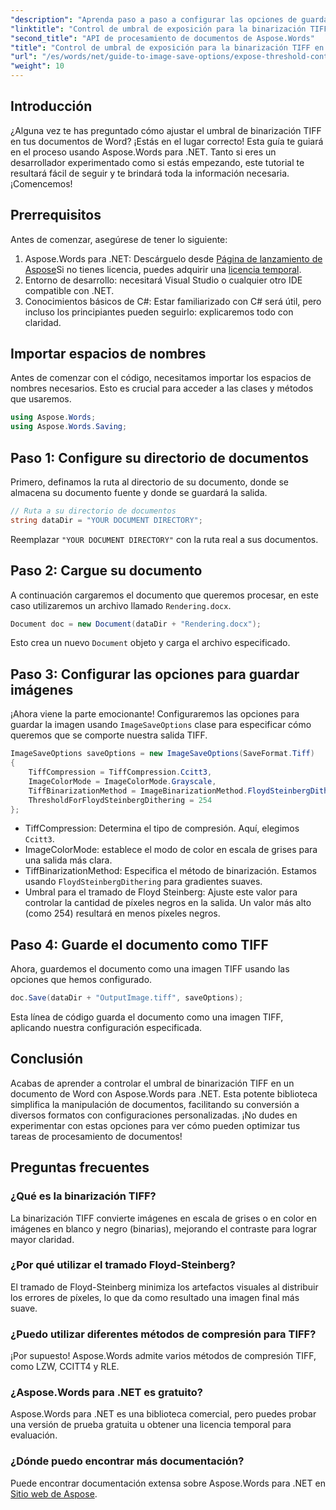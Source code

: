 ```yaml
---
"description": "Aprenda paso a paso a configurar las opciones de guardado de imágenes para un procesamiento óptimo de documentos, desde la carga del documento hasta la personalización de la configuración de salida. Ideal tanto para desarrolladores experimentados como para principiantes."
"linktitle": "Control de umbral de exposición para la binarización TIFF en documentos de Word"
"second_title": "API de procesamiento de documentos de Aspose.Words"
"title": "Control de umbral de exposición para la binarización TIFF en documentos de Word"
"url": "/es/words/net/guide-to-image-save-options/expose-threshold-control-for-tiff-binarization-in-word-document/"
"weight": 10
---
```


## Introducción

¿Alguna vez te has preguntado cómo ajustar el umbral de binarización TIFF en tus documentos de Word? ¡Estás en el lugar correcto! Esta guía te guiará en el proceso usando Aspose.Words para .NET. Tanto si eres un desarrollador experimentado como si estás empezando, este tutorial te resultará fácil de seguir y te brindará toda la información necesaria. ¡Comencemos!

## Prerrequisitos

Antes de comenzar, asegúrese de tener lo siguiente:

1. Aspose.Words para .NET: Descárguelo desde [Página de lanzamiento de Aspose](https://releases.aspose.com/words/net/)Si no tienes licencia, puedes adquirir una [licencia temporal](https://purchase.aspose.com/temporary-license/).
2. Entorno de desarrollo: necesitará Visual Studio o cualquier otro IDE compatible con .NET.
3. Conocimientos básicos de C#: Estar familiarizado con C# será útil, pero incluso los principiantes pueden seguirlo: explicaremos todo con claridad.

## Importar espacios de nombres

Antes de comenzar con el código, necesitamos importar los espacios de nombres necesarios. Esto es crucial para acceder a las clases y métodos que usaremos.

```csharp
using Aspose.Words;
using Aspose.Words.Saving;
```

## Paso 1: Configure su directorio de documentos

Primero, definamos la ruta al directorio de su documento, donde se almacena su documento fuente y donde se guardará la salida.

```csharp
// Ruta a su directorio de documentos
string dataDir = "YOUR DOCUMENT DIRECTORY";
```

Reemplazar `"YOUR DOCUMENT DIRECTORY"` con la ruta real a sus documentos.

## Paso 2: Cargue su documento

A continuación cargaremos el documento que queremos procesar, en este caso utilizaremos un archivo llamado `Rendering.docx`.

```csharp
Document doc = new Document(dataDir + "Rendering.docx");
```

Esto crea un nuevo `Document` objeto y carga el archivo especificado.

## Paso 3: Configurar las opciones para guardar imágenes

¡Ahora viene la parte emocionante! Configuraremos las opciones para guardar la imagen usando `ImageSaveOptions` clase para especificar cómo queremos que se comporte nuestra salida TIFF.

```csharp
ImageSaveOptions saveOptions = new ImageSaveOptions(SaveFormat.Tiff)
{
    TiffCompression = TiffCompression.Ccitt3,
    ImageColorMode = ImageColorMode.Grayscale,
    TiffBinarizationMethod = ImageBinarizationMethod.FloydSteinbergDithering,
    ThresholdForFloydSteinbergDithering = 254
};
```

- TiffCompression: Determina el tipo de compresión. Aquí, elegimos `Ccitt3`.
- ImageColorMode: establece el modo de color en escala de grises para una salida más clara.
- TiffBinarizationMethod: Especifica el método de binarización. Estamos usando `FloydSteinbergDithering` para gradientes suaves.
- Umbral para el tramado de Floyd Steinberg: Ajuste este valor para controlar la cantidad de píxeles negros en la salida. Un valor más alto (como 254) resultará en menos píxeles negros.

## Paso 4: Guarde el documento como TIFF

Ahora, guardemos el documento como una imagen TIFF usando las opciones que hemos configurado.

```csharp
doc.Save(dataDir + "OutputImage.tiff", saveOptions);
```

Esta línea de código guarda el documento como una imagen TIFF, aplicando nuestra configuración especificada.

## Conclusión

Acabas de aprender a controlar el umbral de binarización TIFF en un documento de Word con Aspose.Words para .NET. Esta potente biblioteca simplifica la manipulación de documentos, facilitando su conversión a diversos formatos con configuraciones personalizadas. ¡No dudes en experimentar con estas opciones para ver cómo pueden optimizar tus tareas de procesamiento de documentos!

## Preguntas frecuentes

### ¿Qué es la binarización TIFF?  
La binarización TIFF convierte imágenes en escala de grises o en color en imágenes en blanco y negro (binarias), mejorando el contraste para lograr mayor claridad.

### ¿Por qué utilizar el tramado Floyd-Steinberg?  
El tramado de Floyd-Steinberg minimiza los artefactos visuales al distribuir los errores de píxeles, lo que da como resultado una imagen final más suave.

### ¿Puedo utilizar diferentes métodos de compresión para TIFF?  
¡Por supuesto! Aspose.Words admite varios métodos de compresión TIFF, como LZW, CCITT4 y RLE.

### ¿Aspose.Words para .NET es gratuito?  
Aspose.Words para .NET es una biblioteca comercial, pero puedes probar una versión de prueba gratuita u obtener una licencia temporal para evaluación.

### ¿Dónde puedo encontrar más documentación?  
Puede encontrar documentación extensa sobre Aspose.Words para .NET en [Sitio web de Aspose](https://reference.aspose.com/words/net/).